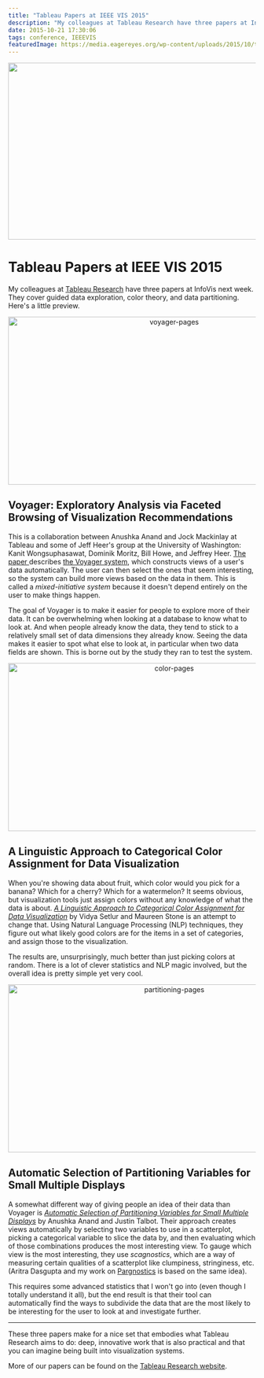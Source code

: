 ```yaml
---
title: "Tableau Papers at IEEE VIS 2015"
description: "My colleagues at Tableau Research have three papers at InfoVis next week. They cover guided data exploration, color theory, and data partitioning. Here's a little preview."
date: 2015-10-21 17:30:06
tags: conference, IEEEVIS
featuredImage: https://media.eagereyes.org/wp-content/uploads/2015/10/tableau-vis-papers-teaser.jpg
---
```


<p align="center"><img src="https://media.eagereyes.org/wp-content/uploads/2015/10/tableau-vis-papers-teaser.jpg" alt="" width="825" height="360" /></p>

# Tableau Papers at IEEE VIS 2015

My colleagues at <a href="https://research.tableau.com">Tableau Research</a> have three papers at InfoVis next week. They cover guided data exploration, color theory, and data partitioning. Here's a little preview.

<p align="center"><a href="https://research.tableau.com/paper/voyager-exploratory-analysis-faceted-browsing-visualization-recommendations"><img class="aligncenter size-full wp-image-8989" src="https://media.eagereyes.org/wp-content/uploads/2015/10/voyager-pages.jpg" alt="voyager-pages" width="660" height="342" /></a></p>

## Voyager: Exploratory Analysis via Faceted Browsing of Visualization Recommendations

This is a collaboration between Anushka Anand and Jock Mackinlay at Tableau and some of Jeff Heer's group at the University of Washington: Kanit Wongsuphasawat, Dominik Moritz, Bill Howe, and Jeffrey Heer. <a href="https://research.tableau.com/paper/voyager-exploratory-analysis-faceted-browsing-visualization-recommendations">The paper </a>describes <a href="http://idl.cs.washington.edu/papers/voyager">the Voyager system</a>, which constructs views of a user's data automatically. The user can then select the ones that seem interesting, so the system can build more views based on the data in them.  This is called a <em>mixed-initiative system</em> because it doesn't depend entirely on the user to make things happen.

The goal of Voyager is to make it easier for people to explore more of their data. It can be overwhelming when looking at a database to know what to look at. And when people already know the data, they tend to stick to a relatively small set of data dimensions they already know. Seeing the data makes it easier to spot what else to look at, in particular when two data fields are shown. This is borne out by the study they ran to test the system.

<p align="center"><a href="https://research.tableau.com/paper/linguistic-approach-categorical-color-assignment-data-visualization"><img class="aligncenter size-full wp-image-8986" src="https://media.eagereyes.org/wp-content/uploads/2015/10/color-pages.jpg" alt="color-pages" width="660" height="342" /></a></p>

## A Linguistic Approach to Categorical Color Assignment for Data Visualization

When you're showing data about fruit, which color would you pick for a banana? Which for a cherry? Which for a watermelon? It seems obvious, but visualization tools just assign colors without any knowledge of what the data is about. <a href="https://research.tableau.com/paper/linguistic-approach-categorical-color-assignment-data-visualization"><em>A Linguistic Approach to Categorical Color Assignment for Data Visualization</em></a> by Vidya Setlur and Maureen Stone is an attempt to change that. Using Natural Language Processing (NLP) techniques, they figure out what likely good colors are for the items in a set of categories, and assign those to the visualization.

The results are, unsurprisingly, much better than just picking colors at random. There is a lot of clever statistics and NLP magic involved, but the overall idea is pretty simple yet very cool.

<p align="center"><a href="https://research.tableau.com/paper/automatic-selection-partitioning-variables-small-multiple-displays"><img class="aligncenter size-full wp-image-8987" src="https://media.eagereyes.org/wp-content/uploads/2015/10/partitioning-pages.jpg" alt="partitioning-pages" width="660" height="342" /></a></p>

## Automatic Selection of Partitioning Variables for Small Multiple Displays

A somewhat different way of giving people an idea of their data than Voyager is <em><a href="https://research.tableau.com/paper/automatic-selection-partitioning-variables-small-multiple-displays">Automatic Selection of Partitioning Variables for Small Multiple Displays</a></em> by Anushka Anand and Justin Talbot. Their approach creates views automatically by selecting two variables to use in a scatterplot, picking a categorical variable to slice the data by, and then evaluating which of those combinations produces the most interesting view. To gauge which view is the most interesting, they use <em>scagnostics</em>, which are a way of measuring certain qualities of a scatterplot like clumpiness, stringiness, etc. (Aritra Dasgupta and my work on <a href="/papers/pargnostics">Pargnostics</a> is based on the same idea).

This requires some advanced statistics that I won't go into (even though I totally understand it all), but the end result is that their tool can automatically find the ways to subdivide the data that are the most likely to be interesting for the user to look at and investigate further.

<hr />

These three papers make for a nice set that embodies what Tableau Research aims to do: deep, innovative work that is also practical and that you can imagine being built into visualization systems.

More of our papers can be found on the <a href="https://research.tableau.com/papers">Tableau Research website</a>.


<PostedBy />


